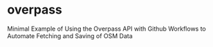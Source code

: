 # overpass
Minimal Example of Using the Overpass API with Github Workflows to Automate Fetching and Saving of OSM Data



